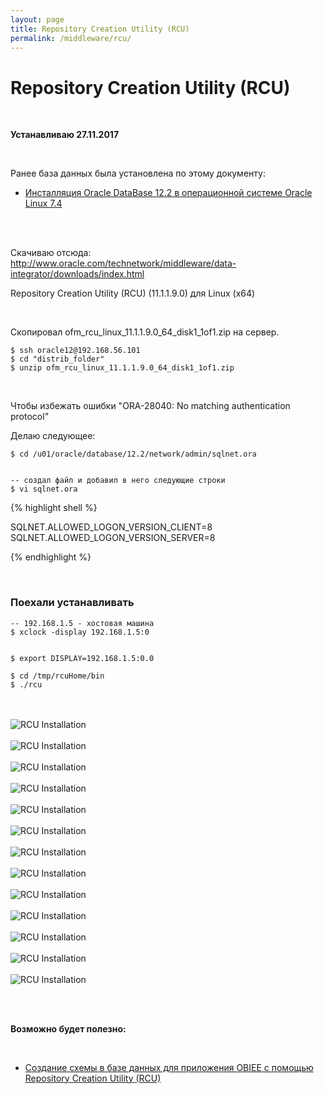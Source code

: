 ```yaml
---
layout: page
title: Repository Creation Utility (RCU)
permalink: /middleware/rcu/
---
```


# Repository Creation Utility (RCU)


<br/>

**Устанавливаю 27.11.2017**

<br/>

Ранее база данных была установлена по этому документу:

<ul>
    <li><a href="/database/installation/single-instance/simple/linux/7.4/oracle/12.2/">Инсталляция Oracle DataBase 12.2 в операционной системе Oracle Linux 7.4</a></li>
</ul>


<br/>
<br/>

Скачиваю отсюда:  
http://www.oracle.com/technetwork/middleware/data-integrator/downloads/index.html

Repository Creation Utility (RCU) (11.1.1.9.0) для Linux (x64)


<br/>

Скопировал ofm_rcu_linux_11.1.1.9.0_64_disk1_1of1.zip на сервер.


    $ ssh oracle12@192.168.56.101
    $ cd "distrib_folder"
    $ unzip ofm_rcu_linux_11.1.1.9.0_64_disk1_1of1.zip


<br/>

Чтобы избежать ошибки "ORA-28040: No matching authentication protocol"

Делаю следующее:

    $ cd /u01/oracle/database/12.2/network/admin/sqlnet.ora


    -- создал файл и добавил в него следующие строки
    $ vi sqlnet.ora


{% highlight shell %}

SQLNET.ALLOWED_LOGON_VERSION_CLIENT=8
SQLNET.ALLOWED_LOGON_VERSION_SERVER=8

{% endhighlight %}


<br/>

### Поехали устанавливать

    -- 192.168.1.5 - хостовая машина
    $ xclock -display 192.168.1.5:0


    $ export DISPLAY=192.168.1.5:0.0

    $ cd /tmp/rcuHome/bin
    $ ./rcu


<br/><br/><img src="https://img.oracledba.net/03-middleware/rcu/pic01.png" border="0" alt="RCU Installation">
<br/><br/><img src="https://img.oracledba.net/03-middleware/rcu/pic02.png" border="0" alt="RCU Installation">
<br/><br/><img src="https://img.oracledba.net/03-middleware/rcu/pic03.png" border="0" alt="RCU Installation">
<br/><br/><img src="https://img.oracledba.net/03-middleware/rcu/pic04.png" border="0" alt="RCU Installation">
<br/><br/><img src="https://img.oracledba.net/03-middleware/rcu/pic05.png" border="0" alt="RCU Installation">
<br/><br/><img src="https://img.oracledba.net/03-middleware/rcu/pic06.png" border="0" alt="RCU Installation">
<br/><br/><img src="https://img.oracledba.net/03-middleware/rcu/pic07.png" border="0" alt="RCU Installation">
<br/><br/><img src="https://img.oracledba.net/03-middleware/rcu/pic08.png" border="0" alt="RCU Installation">
<br/><br/><img src="https://img.oracledba.net/03-middleware/rcu/pic09.png" border="0" alt="RCU Installation">
<br/><br/><img src="https://img.oracledba.net/03-middleware/rcu/pic10.png" border="0" alt="RCU Installation">
<br/><br/><img src="https://img.oracledba.net/03-middleware/rcu/pic11.png" border="0" alt="RCU Installation">
<br/><br/><img src="https://img.oracledba.net/03-middleware/rcu/pic12.png" border="0" alt="RCU Installation">
<br/><br/><img src="https://img.oracledba.net/03-middleware/rcu/pic13.png" border="0" alt="RCU Installation">





<br/>
<br/>

**Возможно будет полезно:**


<br/>

<ul>
    <li><a href="/docs/business-intelligence/repository-creation-utility/">Создание схемы в базе данных для приложения OBIEE с помощью Repository Creation Utility (RCU)</a></li>
</ul>
